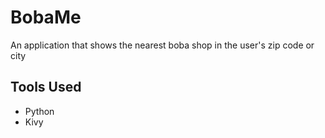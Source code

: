 # BobaMe

An application that shows the nearest boba shop in the user's zip code or city

## Tools Used

- Python
- Kivy
